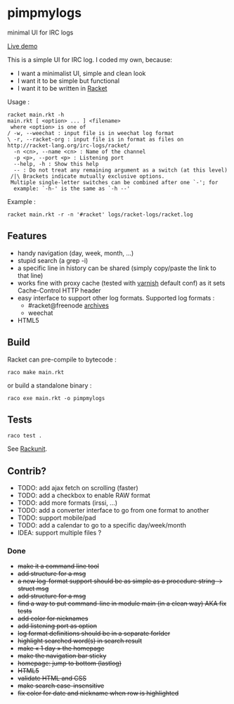 pimpmylogs
==========

minimal UI for IRC logs

[Live demo](http://logs.onfi.re/racket/)

This is a simple UI for IRC log. I coded my own, because:

* I want a minimalist UI, simple and clean look
* I want it to be simple but functional
* I want it to be written in [Racket](http://racket-lang.org)

Usage :

    racket main.rkt -h
    main.rkt [ <option> ... ] <filename>
     where <option> is one of
    / -w, --weechat : input file is in weechat log format
    \ -r, --racket-org : input file is in format as files on http://racket-lang.org/irc-logs/racket/
      -n <cn>, --name <cn> : Name of the channel
      -p <p>, --port <p> : Listening port
      --help, -h : Show this help
      -- : Do not treat any remaining argument as a switch (at this level)
     /|\ Brackets indicate mutually exclusive options.
     Multiple single-letter switches can be combined after one `-'; for
      example: `-h-' is the same as `-h --'

Example :

    racket main.rkt -r -n '#racket' logs/racket-logs/racket.log

Features
--------

* handy navigation (day, week, month, ...)
* stupid search (a grep -i)
* a specific line in history can be shared (simply copy/paste the link to that line)
* works fine with proxy cache (tested with [varnish](https://www.varnish-cache.org/) default conf) as it sets Cache-Control HTTP header
* easy interface to support other log formats. Supported log formats :
  * #racket@freenode [archives](http://racket-lang.org/irc-logs/racket/)
  * weechat
* HTML5

Build
-----

Racket can pre-compile to bytecode :

    raco make main.rkt

or build a standalone binary :

    raco exe main.rkt -o pimpmylogs

Tests
-----

    raco test .

See [Rackunit](http://docs.racket-lang.org/rackunit/).

Contrib?
--------

* TODO: add ajax fetch on scrolling (faster)
* TODO: add a checkbox to enable RAW format
* TODO: add more formats (irssi, ...)
* TODO: add a converter interface to go from one format to another
* TODO: support mobile/pad
* TODO: add a calendar to go to a specific day/week/month
* IDEA: support multiple files ?

### Done
* <del>make it a command line tool</del>
* <del>add structure for a msg</del>
* <del>a new log-format support should be as simple as a procedure string -> struct msg</del>
* <del>add structure for a msg</del>
* <del>find a way to put command-line in module main (in a clean way) AKA fix tests</del>
* <del>add color for nicknames</del>
* <del>add listening port as option</del>
* <del>log format definitions should be in a separate forlder</del>
* <del>highlight searched word(s) in search result</del>
* <del>make « 1 day » the homepage</del>
* <del>make the navigation bar sticky</del>
* <del>homepage: jump to bottom (lastlog)</del>
* <del>HTML5</del>
* <del>validate HTML and CSS</del>
* <del>make search case-insensitive</del>
* <del>fix color for date and nickname when row is highlighted</del>

